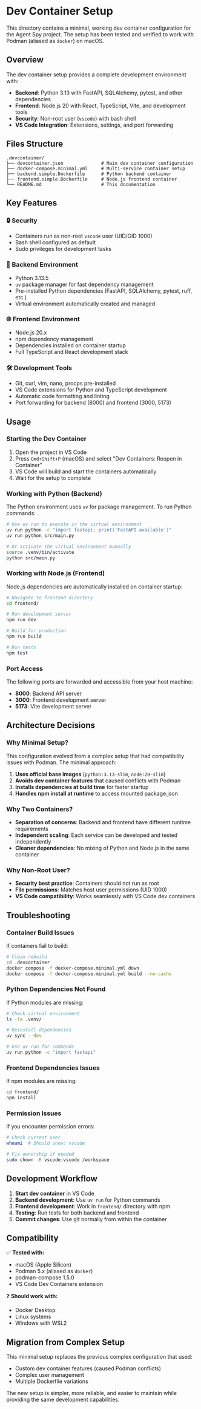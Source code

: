 # Dev Container Setup

This directory contains a minimal, working dev container configuration for the Agent Spy project. The setup has been tested and verified to work with Podman (aliased as `docker`) on macOS.

## Overview

The dev container setup provides a complete development environment with:
- **Backend**: Python 3.13 with FastAPI, SQLAlchemy, pytest, and other dependencies
- **Frontend**: Node.js 20 with React, TypeScript, Vite, and development tools
- **Security**: Non-root user (`vscode`) with bash shell
- **VS Code Integration**: Extensions, settings, and port forwarding

## Files Structure

```
.devcontainer/
├── devcontainer.json              # Main dev container configuration
├── docker-compose.minimal.yml     # Multi-service container setup
├── backend.simple.Dockerfile      # Python backend container
├── frontend.simple.Dockerfile     # Node.js frontend container
└── README.md                      # This documentation
```

## Key Features

### 🔒 Security
- Containers run as non-root `vscode` user (UID/GID 1000)
- Bash shell configured as default
- Sudo privileges for development tasks

### 🐍 Backend Environment
- Python 3.13.5
- `uv` package manager for fast dependency management
- Pre-installed Python dependencies (FastAPI, SQLAlchemy, pytest, ruff, etc.)
- Virtual environment automatically created and managed

### 🌐 Frontend Environment  
- Node.js 20.x
- npm dependency management
- Dependencies installed on container startup
- Full TypeScript and React development stack

### 🛠 Development Tools
- Git, curl, vim, nano, procps pre-installed
- VS Code extensions for Python and TypeScript development
- Automatic code formatting and linting
- Port forwarding for backend (8000) and frontend (3000, 5173)

## Usage

### Starting the Dev Container

1. Open the project in VS Code
2. Press `Cmd+Shift+P` (macOS) and select "Dev Containers: Reopen in Container"
3. VS Code will build and start the containers automatically
4. Wait for the setup to complete

### Working with Python (Backend)

The Python environment uses `uv` for package management. To run Python commands:

```bash
# Use uv run to execute in the virtual environment
uv run python -c "import fastapi; print('FastAPI available')"
uv run python src/main.py

# Or activate the virtual environment manually
source .venv/bin/activate
python src/main.py
```

### Working with Node.js (Frontend)

Node.js dependencies are automatically installed on container startup:

```bash
# Navigate to frontend directory
cd frontend/

# Run development server
npm run dev

# Build for production
npm run build

# Run tests
npm test
```

### Port Access

The following ports are forwarded and accessible from your host machine:

- **8000**: Backend API server
- **3000**: Frontend development server  
- **5173**: Vite development server

## Architecture Decisions

### Why Minimal Setup?

This configuration evolved from a complex setup that had compatibility issues with Podman. The minimal approach:

1. **Uses official base images** (`python:3.13-slim`, `node:20-slim`)
2. **Avoids dev container features** that caused conflicts with Podman
3. **Installs dependencies at build time** for faster startup
4. **Handles npm install at runtime** to access mounted package.json

### Why Two Containers?

- **Separation of concerns**: Backend and frontend have different runtime requirements
- **Independent scaling**: Each service can be developed and tested independently  
- **Cleaner dependencies**: No mixing of Python and Node.js in the same container

### Why Non-Root User?

- **Security best practice**: Containers should not run as root
- **File permissions**: Matches host user permissions (UID 1000)
- **VS Code compatibility**: Works seamlessly with VS Code dev containers

## Troubleshooting

### Container Build Issues

If containers fail to build:

```bash
# Clean rebuild
cd .devcontainer
docker compose -f docker-compose.minimal.yml down
docker compose -f docker-compose.minimal.yml build --no-cache
```

### Python Dependencies Not Found

If Python modules are missing:

```bash
# Check virtual environment
ls -la .venv/

# Reinstall dependencies
uv sync --dev

# Use uv run for commands
uv run python -c "import fastapi"
```

### Frontend Dependencies Issues

If npm modules are missing:

```bash
cd frontend/
npm install
```

### Permission Issues

If you encounter permission errors:

```bash
# Check current user
whoami  # Should show: vscode

# Fix ownership if needed
sudo chown -R vscode:vscode /workspace
```

## Development Workflow

1. **Start dev container** in VS Code
2. **Backend development**: Use `uv run` for Python commands
3. **Frontend development**: Work in `frontend/` directory with npm
4. **Testing**: Run tests for both backend and frontend
5. **Commit changes**: Use git normally from within the container

## Compatibility

✅ **Tested with:**
- macOS (Apple Silicon)
- Podman 5.x (aliased as `docker`)
- podman-compose 1.5.0
- VS Code Dev Containers extension

❓ **Should work with:**
- Docker Desktop
- Linux systems
- Windows with WSL2

## Migration from Complex Setup

This minimal setup replaces the previous complex configuration that used:
- Custom dev container features (caused Podman conflicts)
- Complex user management
- Multiple Dockerfile variations

The new setup is simpler, more reliable, and easier to maintain while providing the same development capabilities.